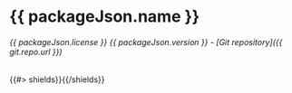 # {{ packageJson.name }}
###### {{ packageJson.license }} {{ packageJson.version }} - [Git repository]({{ git.repo.url }})

{{#> shields}}{{/shields}}